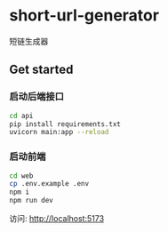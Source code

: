 # short-url-generator
短链生成器

## Get started
### 启动后端接口
```bash
cd api
pip install requirements.txt
uvicorn main:app --reload
```

### 启动前端
```bash
cd web
cp .env.example .env
npm i
npm run dev
```

访问: [http://localhost:5173](http://localhost:5173)
